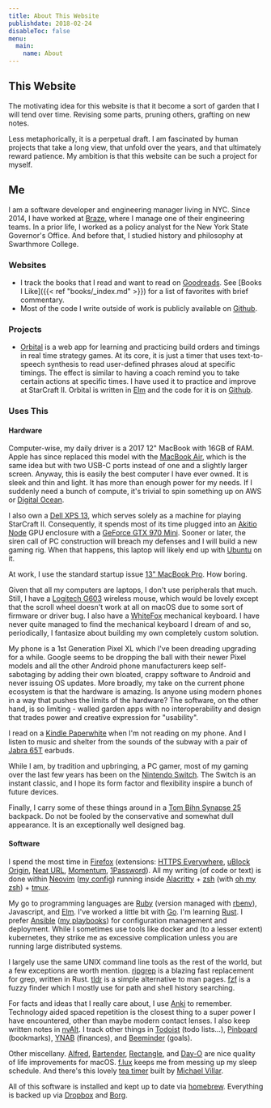 ```yaml
---
title: About This Website
publishdate: 2018-02-24
disableToc: false
menu:
  main:
    name: About
---
```


## This Website

The motivating idea for this website is that it become a sort of garden that I will tend over time. Revising some parts, pruning others, grafting on new notes.

Less metaphorically, it is a perpetual draft. I am fascinated by human projects that take a long view, that unfold over the years, and that ultimately reward patience. My ambition is that this website can be such a project for myself.

## Me

I am a software developer and engineering manager living in NYC. Since 2014, I have worked at [Braze](https://www.braze.com), where I manage one of their engineering teams. In a prior life, I worked as a policy analyst for the New York State Governor's Office. And before that, I studied history and philosophy at Swarthmore College.

### Websites

- I track the books that I read and want to read on [Goodreads](https://www.goodreads.com/nwj_). See [Books I Like]({{< ref "books/_index.md" >}}) for a list of favorites with brief commentary.
- Most of the code I write outside of work is publicly available on [Github](https://github.com/nwj).

### Projects

- [Orbital](https://orbital.build) is a web app for learning and practicing build orders and timings in real time strategy games. At its core, it is just a timer that uses text-to-speech synthesis to read user-defined phrases aloud at specific timings. The effect is similar to having a coach remind you to take certain actions at specific times. I have used it to practice and improve at StarCraft II. Orbital is written in [Elm](https://elm-lang.org/) and the code for it is on [Github](https://github.com/nwj/orbital).

### Uses This

#### Hardware

Computer-wise, my daily driver is a 2017 12" MacBook with 16GB of RAM. Apple has since replaced this model with the [MacBook Air](https://www.apple.com/macbook-air/), which is the same idea but with two USB-C ports instead of one and a slightly larger screen. Anyway, this is easily the best computer I have ever owned. It is sleek and thin and light. It has more than enough power for my needs. If I suddenly need a bunch of compute, it's trivial to spin something up on AWS or [Digital Ocean](https://m.do.co/c/0d70b95f8087).

I also own a [Dell XPS 13](https://www.dell.com/en-us/shop/dell-laptops/xps-13-laptop/spd/xps-13-9380-laptop), which serves solely as a machine for playing StarCraft II. Consequently, it spends most of its time plugged into an [Akitio Node](https://www.amazon.com/gp/product/B06XKKSNTS/) GPU enclosure with a [GeForce GTX 970 Mini](https://www.newegg.com/gigabyte-geforce-gtx-970-gv-n970ixoc-4gd/p/N82E16814125706). Sooner or later, the siren call of PC construction will breach my defenses and I will build a new gaming rig. When that happens, this laptop will likely end up with [Ubuntu](https://ubuntu.com/desktop) on it.

At work, I use the standard startup issue [13" MacBook Pro](https://www.apple.com/macbook-pro-13/). How boring.

Given that all my computers are laptops, I don't use peripherals that much. Still, I have a [Logitech G603](https://www.amazon.com/gp/product/B074KL48WC/) wireless mouse, which would be lovely except that the scroll wheel doesn't work at all on macOS due to some sort of firmware or driver bug. I also have a [WhiteFox](https://input.club/whitefox/) mechanical keyboard. I have never quite managed to find the mechanical keyboard I dream of and so, periodically, I fantasize about building my own completely custom solution.

My phone is a 1st Generation Pixel XL which I've been dreading upgrading for a while. Google seems to be dropping the ball with their newer Pixel models and all the other Android phone manufacturers keep self-sabotaging by adding their own bloated, crappy software to Android and never issuing OS updates. More broadly, my take on the current phone ecosystem is that the hardware is amazing. Is anyone using modern phones in a way that pushes the limits of the hardware? The software, on the other hand, is so limiting - walled garden apps with no interoperability and design that trades power and creative expression for "usability".

I read on a [Kindle Paperwhite](https://www.amazon.com/Kindle-Paperwhite-Waterproof-Storage-Special/dp/B075MWNNJG?th=1) when I'm not reading on my phone. And I listen to music and shelter from the sounds of the subway with a pair of [Jabra 65T](https://www.amazon.com/Jabra-Enabled-Wireless-Earbuds-Charging/dp/B077ZGRVRX) earbuds.

While I am, by tradition and upbringing, a PC gamer, most of my gaming over the last few years has been on the [Nintendo Switch](https://www.nintendo.com/switch/). The Switch is an instant classic, and I hope its form factor and flexibility inspire a bunch of future devices.

Finally, I carry some of these things around in a [Tom Bihn Synapse 25](https://www.tombihn.com/products/synapse-25) backpack. Do not be fooled by the conservative and somewhat dull appearance. It is an exceptionally well designed bag.

#### Software

I spend the most time in [Firefox](https://www.mozilla.org/en-US/firefox/new/) (extensions: [HTTPS Everywhere](https://www.eff.org/https-everywhere), [uBlock Origin](https://github.com/gorhill/uBlock/), [Neat URL](https://addons.mozilla.org/en-US/firefox/addon/neat-url/), [Momentum](https://momentumdash.com/), [1Password](https://1password.com/)). All my writing (of code or text) is done within [Neovim](https://neovim.io/) ([my config](https://github.com/nwj/dotfiles/tree/master/neovim)) running inside [Alacritty](https://github.com/jwilm/alacritty) + [zsh](https://www.zsh.org/) (with [oh my zsh](https://ohmyz.sh/)) + [tmux](https://github.com/tmux/tmux/wiki).

My go to programming languages are [Ruby](https://www.ruby-lang.org/en/) (version managed with [rbenv](https://github.com/rbenv/rbenv)), Javascript, and [Elm](https://elm-lang.org/). I've worked a little bit with [Go](https://golang.org/). I'm learning [Rust](https://www.rust-lang.org/). I prefer [Ansible](https://www.ansible.com/) ([my playbooks](https://github.com/nwj/ansible/)) for configuration management and deployment. While I sometimes use tools like docker and (to a lesser extent) kubernetes, they strike me as excessive complication unless you are running large distributed systems.

I largely use the same UNIX command line tools as the rest of the world, but a few exceptions are worth mention. [ripgrep](https://github.com/BurntSushi/ripgrep) is a blazing fast replacement for grep, written in Rust. [tldr](https://tldr.sh/) is a simple alternative to man pages. [fzf](https://github.com/junegunn/fzf) is a fuzzy finder which I mostly use for path and shell history searching.

For facts and ideas that I really care about, I use [Anki](https://apps.ankiweb.net/) to remember. Technology aided spaced repetition is the closest thing to a super power I have encountered, other than maybe modern contact lenses. I also keep written notes in [nvAlt](https://brettterpstra.com/projects/nvalt/). I track other things in [Todoist](https://todoist.com/) (todo lists...), [Pinboard](https://pinboard.in/) (bookmarks), [YNAB](https://ynab.com/referral/?ref=Ip-urraU8zuXWtxi&utm_source=customer_referral) (finances), and [Beeminder](https://www.beeminder.com/home) (goals).

Other miscellany. [Alfred](https://www.alfredapp.com/), [Bartender](https://www.macbartender.com/), [Rectangle](https://github.com/rxhanson/Rectangle), and [Day-O](https://shauninman.com/archive/2016/10/20/day_o_2_mac_menu_bar_clock) are nice quality of life improvements for macOS. [f.lux](https://justgetflux.com/) keeps me from messing up my sleep schedule. And there's this lovely [tea timer](https://github.com/michaelvillar/timer-app) built by [Michael Villar](http://www.michaelvillar.com/).

All of this software is installed and kept up to date via [homebrew](https://brew.sh/). Everything is backed up via [Dropbox](https://db.tt/xXWHrTaD) and [Borg](https://borgbackup.readthedocs.io/en/stable/).
